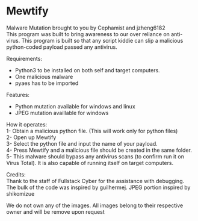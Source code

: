 # Mewtify
Malware Mutation brought to you by Cephamist and jzheng6182  
This program was built to bring awareness to our over reliance on anti-virus. This program is built so that any script kiddie can slip a malicious python-coded payload passed any antivirus.  

Requirements:  
- Python3 to be installed on both self and target computers.
- One malicious malware  
- pyaes has to be imported 
  
Features:  
- Python mutation available for windows and linux
- JPEG mutation availlable for windows
  
How it operates:  
1- Obtain a malicious python file. (This will work only for python files)  
2- Open up Mewtify  
3- Select the python file and input the name of your payload.  
4- Press Mewtify and a malicious file should be created in the same folder.
5- This malware should bypass any antivirus scans (to confirm run it on Virus Total). It is also capable of running itself on target computers.  

Credits:  
Thank to the staff of Fullstack Cyber for the assistance with debugging.  
The bulk of the code was inspired by guilhermej.
JPEG portion inspired by shikomizue

We do not own any of the images. All images belong to their respective owner and will be remove upon request
